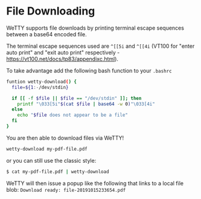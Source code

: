# File Downloading

WeTTY supports file downloads by printing terminal escape sequences between a
base64 encoded file.

The terminal escape sequences used are `^[[5i` and `^[[4i` (VT100 for "enter
auto print" and "exit auto print" respectively -
https://vt100.net/docs/tp83/appendixc.html).

To take advantage add the following bash function to your `.bashrc`

```bash
funtion wetty-download() {
  file=${1:-/dev/stdin}

  if [[ -f $file || $file == "/dev/stdin" ]]; then
    printf "\033[5i"$(cat $file | base64 -w 0)"\033[4i"
  else
    echo "$file does not appear to be a file"
  fi
}
```

You are then able to download files via WeTTY!

```bash
wetty-download my-pdf-file.pdf
```

or you can still use the classic style: 

```bash
$ cat my-pdf-file.pdf | wetty-download
```

WeTTY will then issue a popup like the following that links to a local file
blob: `Download ready: file-20191015233654.pdf`
